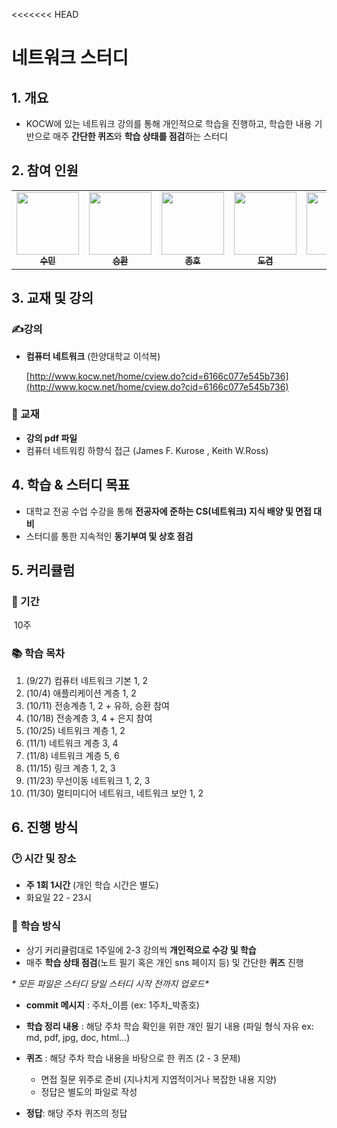 <<<<<<< HEAD
# 네트워크 스터디

## 1. 개요

- KOCW에 있는 네트워크 강의를 통해 개인적으로 학습을 진행하고, 학습한 내용 기반으로 매주 **간단한 퀴즈**와 **학습 상태를 점검**하는 스터디

## 2. 참여 인원

<table>
  <tr>
    <td align="center"><a href="https://github.com/sumin9403"><img src="https://avatars.githubusercontent.com/u/sumin9403" width="100px;" alt=""/><br /><sub><b>수민</b></sub></a><br /></td>
    <td align="center"><a href="https://github.com/hwanny7"><img src="https://avatars.githubusercontent.com/u/hwanny7" width="100px;" alt=""/><br /><sub><b>승환</b></sub></a><br /></td>
    <td align="center"><a href="https://github.com/jonghopark1014"><img src="https://avatars.githubusercontent.com/u/jonghopark1014" width="100px;" alt=""/><br /><sub><b>종호</b></sub></a><br /></td>      
    <td align="center"><a href="https://github.com/dostiny"><img src="https://avatars.githubusercontent.com/u/dostiny" width="100px;" alt=""/><br /><sub><b>도겸</b></sub></a><br /></td>      
    <td align="center"><a href="https://github.com/yuha0513"><img src="https://avatars.githubusercontent.com/u/yuha0513" width="100px;" alt=""/><br /><sub><b>유하</b></sub></a><br /></td>     
    <td align="center"><a href="https://github.com/ki-ra"><img src="https://avatars.githubusercontent.com/u/ki-ra" width="100px;" alt=""/><br /><sub><b>기라</b></sub></a><br /></td>   
    <td align="center"><a href="https://github.com/gmkim716"><img src="https://avatars.githubusercontent.com/u/gmkim716" width="100px;" alt=""/><br /><sub><b>경민</b></sub></a><br /></td>  
    <td align="center"><a href="https://github.com/eunjijilong"><img src="https://avatars.githubusercontent.com/u/eunjijilong" width="100px;" alt=""/><br /><sub><b>은지</b></sub></a><br /></td>  
  </tr>
</table>

## 3. 교재 및 강의

### ✍강의

- **컴퓨터 네트워크** (한양대학교 이석복)
  
    [http://www.kocw.net/home/cview.do?cid=6166c077e545b736](http://www.kocw.net/home/cview.do?cid=6166c077e545b736)
    

### 📖 교재

- **강의 pdf 파일**
- 컴퓨터 네트워킹 하향식 접근 (James F. Kurose , Keith W.Ross)

## 4. 학습 & 스터디 목표

- 대학교 전공 수업 수강을 통해 **전공자에 준하는 CS(네트워크) 지식 배양 및 면접 대비**
- 스터디를 통한 지속적인 **동기부여 및 상호 점검**

## 5. 커리큘럼

### 📅 기간

​	10주

### 📚 학습 목차

1. (9/27) 컴퓨터 네트워크 기본 1, 2       
2. (10/4) 애플리케이션 계층 1, 2    
3. (10/11) 전송계층 1, 2        + 유하, 승환 참여
4. (10/18) 전송계층 3, 4        + 은지 참여
5. (10/25) 네트워크 계층 1, 2        
6. (11/1) 네트워크 계층 3, 4        
7. (11/8) 네트워크 계층 5, 6 
8. (11/15) 링크 계층 1, 2, 3 
9. (11/23) 무선이동 네트워크 1, 2, 3
10. (11/30) 멀티미디어 네트워크, 네트워크 보안 1, 2 

## 6. 진행 방식

### 🕑  시간 및 장소

- **주 1회 1시간** (개인 학습 시간은 별도)
- 화요일 22 - 23시

### 📖 학습 방식

- 상기 커리큘럼대로 1주일에 2-3 강의씩 **개인적으로 수강 및 학습**
- 매주  **학습 상태 점검**(노트 필기 혹은 개인 sns 페이지 등) 및 간단한 **퀴즈** 진행

**\** 모든 파일은 스터디 당일 스터디 시작 전까지 업로드\**
- **commit 메시지** : 주차_이름 (ex: 1주차_박종호)
- **학습 정리 내용** : 해당 주차 학습 확인을 위한 개인 필기 내용 (파일 형식 자유 ex: md, pdf, jpg, doc, html...)
- **퀴즈** : 해당 주차 학습 내용을 바탕으로 한 퀴즈 (2 - 3 문제)
  - 면접 질문 위주로 준비 (지나치게 지엽적이거나 복잡한 내용 지양)
  - 정답은 별도의 파일로 작성

- **정답**: 해당 주차 퀴즈의 정답